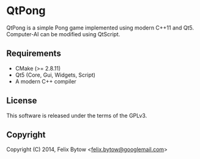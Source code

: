 # QtPong

QtPong is a simple Pong game implemented using modern C++11 and Qt5.
Computer-AI can be modified using QtScript.

## Requirements

* CMake (>= 2.8.11)
* Qt5 (Core, Gui, Widgets, Script)
* A modern C++ compiler

## License

This software is released under the terms of the GPLv3.

## Copyright

Copyright (C) 2014, Felix Bytow &lt;[felix.bytow@googlemail.com](mailto:felix.bytow@googlemail.com)&gt;

